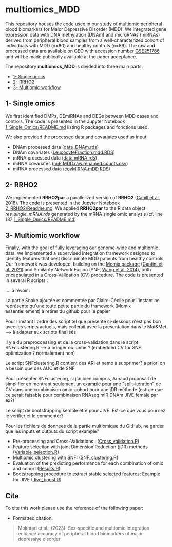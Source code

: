 # multiomics_MDD

<!-- [![DOI](https://zenodo.org/ lien à ajouter -->

This repository houses the code used in our study of multiomic peripheral blood biomarkers for Major Depressive Disorder (MDD). We integrated gene expression data with DNA methylation (DNAm) and microRNAs (miRNAs) derived from peripheral blood samples from a well-characterized cohort of individuals with MDD (n=80) and healthy controls (n=89). The raw and processed data are available on GEO with accession number [GSE251786](https://www.ncbi.nlm.nih.gov/geo/query/acc.cgi?acc=GSE251786) and will be made publically available at the paper acceptance. 

The repository **multiomics_MDD** is divided into three main parts: 
- [1- Single omics](https://github.com/INSERM-U1141-Neurodiderot/multiomics_MDD/tree/main/1_Single_Omics)
- [2- RRHO2](https://github.com/INSERM-U1141-Neurodiderot/multiomics_MDD/tree/main/2_RRHO2)
- [3- Multiomic workflow](https://github.com/INSERM-U1141-Neurodiderot/multiomics_MDD/tree/main/3_multiomics)

## 1- Single omics

We first identified DMPs, DEmiRNAs and DEGs between MDD cases and controls. The code is presented in the Jupyter Notebook [1_Single_Omics/README.md](https://github.com/INSERM-U1141-Neurodiderot/multiomics_MDD/blob/main/1_Single_Omics/README.md) listing R packages and fonctions used. 

We also provided the processed data and covariates used as input:
- DNAm processed data ([data_DNAm.rds](https://github.com/INSERM-U1141-Neurodiderot/multiomics_MDD/blob/main/1_Single_Omics/data.mRNA.rds))
- DNAm covariates ([LeucocyteFraction.mdd.RDS](https://github.com/INSERM-U1141-Neurodiderot/multiomics_MDD/blob/main/1_Single_Omics/LeucocyteFraction.mdd.RDS))
- mRNA processed data ([data.mRNA.rds](https://github.com/INSERM-U1141-Neurodiderot/multiomics_MDD/blob/main/1_Single_Omics/data.mRNA.rds))
- miRNA covariates ([miR.MDD.raw.renamed.counts.csv](https://github.com/INSERM-U1141-Neurodiderot/multiomics_MDD/blob/main/1_Single_Omics/miR.MDD.raw.renamed.counts.csv))
- miRNA processed data ([covMIRNA.mDD.RDS](https://github.com/INSERM-U1141-Neurodiderot/multiomics_MDD/blob/main/1_Single_Omics/covMIRNA.mDD.RDS))

## 2- RRHO2

We implemented **RRHO2par** a parallelized version of **RRHO2** ([Cahill et al. 2018](https://doi.org/10.1038/s41598-018-27903-2)). The code is presented in the Jupyter Notebook [2_RRHO2/Readme.md](https://github.com/INSERM-U1141-Neurodiderot/multiomics_MDD/blob/main/2_RRHO2/Readme.md). We applied **RRHO2par** to the R data object *res_single_mRNA.rds* generated by the mRNA single omic analysis (cf. line 187 [1_Single_Omics/README.md](https://github.com/INSERM-U1141-Neurodiderot/multiomics_MDD/blob/main/1_Single_Omics/README.md))
 
## 3- Multiomic workflow
Finally, with the goal of fully leveraging our genome-wide and multiomic data, we implemented a supervised integration framework designed to identify features that best discriminate MDD patients from healthy controls. Our framework was developed, building on the [Momix package](https://github.com/cantinilab/momix-notebook) ([Cantini et al. 2021](https://doi.org/10.1038/s41467-020-20430-7)) and Similarity Network Fusion (SNF, [Wang et al. 2014](http://www.nature.com/nmeth/journal/v11/n3/full/nmeth.2810.html)), both encapsulated in a Cross-Validation (CV) procedure. The code is presented in several R scripts :

.... à revoir :

La partie Snake ajoutée et commentée par Claire-Cécile pour l'instant ne représente qu'une toute petite partie du framework (Momix essentiellement) à retirer du github pour le papier

Pour l'instant l'ordre des script tel que présenté ci-dessous n'est pas bon avec les scripts actuels, mais collerait avec la presentation dans le Mat&Met --> à adapter aux scripts finalisés

Il y a du preproccessing et de la cross-validation dans le script SNFclustering.R --> à bouger ou unifier? 
(embedded CV for SNF optimization ? normalement non) 

Le script SNFclustering.R contient des ARI et nemo à supprimer? a priori on a besoin que des AUC et de SNF

Pour présenter SNFclustering, si j'ai bien compris, Arnaud proposait de simplifier en montrant seulement un example pour une "split-itération" de CV dans une combinaison omic-cohort pour une jDR méthode (est-ce que ce serait faisable pour combinaison RNAseq miR DNAm JIVE female par ex?) 

Le script de bootstrapping semble être pour JIVE. Est-ce que vous pourriez le vérifier et le commenter?

Pour les fichiers de données de la partie multiomique du GitHub, ne garder que les inputs et outputs du script example? 

- Pre-processing and Cross-Validations : ([Cross_validation.R](https://github.com/INSERM-U1141-Neurodiderot/multiomics_MDD/blob/main/3_multiomics/Cross_validation.R))
- Feature selection with joint Dimension Reduction (jDR) methods ([Variable_selection.R](https://github.com/INSERM-U1141-Neurodiderot/multiomics_MDD/blob/main/3_multiomics/Variable_selection.R))
- Multiomic clustering with SNF: ([SNF_clustering.R](https://github.com/INSERM-U1141-Neurodiderot/multiomics_MDD/blob/main/3_multiomics/SNF_clustering.R))
- Evaluation of the predicting performance for each combination of omic and cohort ([Results.R](https://github.com/INSERM-U1141-Neurodiderot/multiomics_MDD/blob/main/3_multiomics/Results.R))
- Bootstrapping procedure to extract stable selected features: Example for JIVE ([Jive_boost.R](https://github.com/INSERM-U1141-Neurodiderot/multiomics_MDD/blob/main/3_multiomics/Jive_boost.R))


## Cite

To cite this work please use the reference of the following paper:

+ Formatted citation:
  
> Mokhtari et al., (2023). Sex-specific and multiomic integration enhance accuracy of peripheral blood biomarkers of major depressive disorder <!--lien research square à ajouter https://doi -->

<!-- + BibTeX citation: -->

